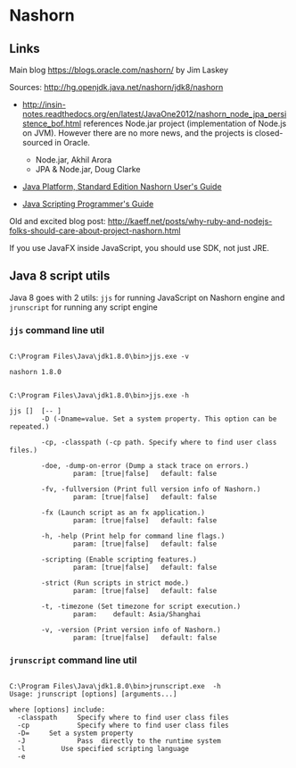 

# Nashorn

## Links

Main blog <https://blogs.oracle.com/nashorn/> by Jim Laskey

Sources: <http://hg.openjdk.java.net/nashorn/jdk8/nashorn>

- <http://insin-notes.readthedocs.org/en/latest/JavaOne2012/nashorn_node_jpa_persistence_bof.html>
 references Node.jar project (implementation of Node.js on JVM). However there are no more news, and the projects 
 is closed-sourced in Oracle.

	- Node.jar, Akhil Arora
	- JPA & Node.jar, Doug Clarke


- [Java Platform, Standard Edition Nashorn User's Guide](http://download.java.net/jdk8/docs/technotes/guides/scripting/nashorn/)


- [Java Scripting Programmer's Guide](http://hg.openjdk.java.net/nashorn/jdk8/nashorn/raw-file/29b2b2ed954c/docs/JavaScriptingProgrammersGuide.html)


Old and excited blog post: <http://kaeff.net/posts/why-ruby-and-nodejs-folks-should-care-about-project-nashorn.html>

If you use JavaFX inside JavaScript, you should use SDK, not just JRE.

## Java 8 script utils 

Java 8 goes with 2 utils: `jjs` for running JavaScript on Nashorn engine
 and `jrunscript` for running any script engine

### `jjs` command line util

<pre><code>
C:\Program Files\Java\jdk1.8.0\bin>jjs.exe -v

nashorn 1.8.0


C:\Program Files\Java\jdk1.8.0\bin>jjs.exe -h

jjs [<options>] <files> [-- <arguments>]
        -D (-Dname=value. Set a system property. This option can be repeated.)

        -cp, -classpath (-cp path. Specify where to find user class files.)

        -doe, -dump-on-error (Dump a stack trace on errors.)
                param: [true|false]   default: false

        -fv, -fullversion (Print full version info of Nashorn.)
                param: [true|false]   default: false

        -fx (Launch script as an fx application.)
                param: [true|false]   default: false

        -h, -help (Print help for command line flags.)
                param: [true|false]   default: false

        -scripting (Enable scripting features.)
                param: [true|false]   default: false

        -strict (Run scripts in strict mode.)
                param: [true|false]   default: false

        -t, -timezone (Set timezone for script execution.)
                param: <timezone>   default: Asia/Shanghai

        -v, -version (Print version info of Nashorn.)
                param: [true|false]   default: false
</code></pre>
	
### `jrunscript` command line util	
	
<pre><code>
C:\Program Files\Java\jdk1.8.0\bin>jrunscript.exe  -h
Usage: jrunscript [options] [arguments...]

where [options] include:
  -classpath <path>    Specify where to find user class files
  -cp <path>           Specify where to find user class files
  -D<name>=<value>     Set a system property
  -J<flag>             Pass <flag> directly to the runtime system
  -l <language>        Use specified scripting language
  -e <script>          Evaluate given script
  -encoding <encoding> Specify character encoding used by script files
  -f <script file>     Evaluate given script file
  -f -                 Interactive mode, read script from standard input
                       If this is used, this should be the last -f option
  -help                Print this usage message and exit
  -?                   Print this usage message and exit
  -q                   List all scripting engines available and exit

If [arguments..] are present and if no -e or -f option is used, then first
argument is script file and the rest of the arguments, if any, are passed
as script arguments. If [arguments..] and -e or -f option is used, then all
[arguments..] are passed as script arguments. If [arguments..], -e, -f are
missing, then interactive mode is used.

C:\Program Files\Java\jdk1.8.0\bin>jrunscript.exe  -q
Language ECMAScript ECMA - 262 Edition 5.1 implemention "Oracle Nashorn" 1.8.0
</code></pre>

### Examples

#### Using threads in JavaScript

From <http://www.infoq.com/articles/nashorn>

```javascript
// this is how we get access to Java class Thread 
var Thread = Java.type("java.lang.Thread"); 

// subclass with our run method 
var MyThread = Java.extend(Thread, { 
    run: function() { 
        print("Run in separate thread"); 
    } 
}); 
var th = new MyThread(); 
th.start(); 
th.join(); 
```

More

```javascript
var r = new java.lang.Runnable({
    run: function() {
        print("running...\n");
    }
});
```

#### Lambdas

Compare

```javascript
var jsArray = [4,1,3,2]; 
jsArray.forEach(function(el) { print(el) } ); 
```

and the same with Java Collections and lambda usage:

```javascript
var jsArray = [1,2,3,4];
var list = java.util.Arrays.asList(jsArray);
list.forEach(function(el) { print(el) } ); 
```

#### Scripting

From <https://blogs.oracle.com/nashorn/entry/csi_nashorn_shell_scripting_in>

```javascript
#!/usr/bin/jjs
# This script hunts down the change set associated with a
# source file and a line number.
#

// Report proper command usage.
function usage() {
    error(<<EOS);
usage: suspect javaFileName lineNumber
    javaFileName - name of file in local mercurial repository
    lineNumber   - file line number
EOS
}

// Provide meaningful names for arguments.
var fileName   = $ARG[0];
var lineNumber = $ARG[1];

// If arguments are missing, report proper usage.
if (!fileName || !lineNumber) {
    usage();
}
```

### Contribute

<a href="https://github.com/Nodeclipse/nodeclipse-1/blob/master/org.nodeclipse.help/contents/nashorn.md" target="_blank">Edit online on GitHub</a>
	